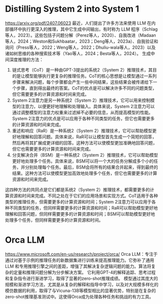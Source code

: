 # Distilling System 2 into System 1
https://arxiv.org/pdf/2407.06023
最近，人们提出了许多方法来使用 LLM 在内部循环中执行更深入的推理，其中它生成中间输出，有时称为 LLM 程序（Schlag等人，2023）。这些包括子问题分解（Perez等人，2020）、自我改进（Madaan等人，2024；Weston和Sukhbaatar，2023；Deng等人，2023a）、自我验证和询问（Press等人，2022；Weng等人，2022；Dhuliu-wala等人，2023）以及诸如树思维的各种搜索技术等（Yao等人，2024；Besta等人，2024）。 
生成中间深度推理的方法：
1. 链式思考（CoT）是一种由GPT-3提出的系统2（System 2）推理技术，其目的是让模型能够执行更复杂的推理任务。CoT的核心思想是让模型通过一系列步骤来解决问题，每个步骤都会产生一些中间结果，这些结果会被传递给下一个步骤，直到得出最终的答案。CoT的优点是可以解决许多不同的问题类型，但它需要更多的计算资源和时间来完成。
2. System 2注意力是另一种系统2（System 2）推理技术，它可以用来控制模型的注意力，以便更好地理解和处理输入。具体来说，System 2注意力可以通过调整模型的注意力权重来过滤掉不必要的信息，从而提高模型的性能。System 2注意力的优点是可以应用于各种不同类型的任务，但它也需要更多的计算资源和时间来完成。
3. 重述和响应（RaR）是一种系统2（System 2）推理技术，它可以帮助模型更好地理解和回答问题。具体来说，RaR可以让模型首先生成一个简短的回答，然后再将其扩展成更详细的回答。这种方法可以使模型更加准确地回答问题，但它也需要更多的计算资源和时间来完成。
4. 分支解决合并（BSM）是一种系统2（System 2）推理技术，它可以帮助模型更好地处理多个任务。具体来说，BSM可以将一个大的任务分解成多个小的任务，并分别处理每个任务。最后，BSM会将所有的结果合并起来，得到最终的结果。这种方法可以使模型更加高效地处理多个任务，但它也需要更多的计算资源和时间来完成。

这四种方法的共同点是它们都是系统2（System 2）推理技术，都需要更多的计算资源和时间来完成。不同之处在于它们的应用场景和实现方式。CoT适用于各种类型的推理任务，但需要更多的计算资源和时间；System 2注意力可以应用于各种不同类型的任务，但同样需要更多的计算资源和时间；RaR可以帮助模型更好地理解和回答问题，但同样需要更多的计算资源和时间；BSM可以帮助模型更好地处理多个任务，但同样需要更多的计算资源和时间。


# Orca LLM
https://www.microsoft.com/en-us/research/project/orca/
Orca LLM：专注于通过对基于示例的推理任务的新数据集进行训练来提高推理能力。它弥补了通用 LLM 和专用推理引擎之间的差距，增强了其解决复杂逻辑问题的能力。算法将复杂的定量和推理问题分解为分步解决方案。
它利用GPT-4的解释追踪、思考过程和复杂指令进行渐进学习，取得了显著的zero-shot推理成绩。
模型通过其庞大的规模和渐进学习方法，尤其是从复杂的解释和指导中学习，以及对大规模多样化的模仿数据的利用，取得了与Vicuna-13B等模型相比的显著优势，特别是在复杂的zero-shot推理基准测试中。这使得Orca成为处理各种任务和挑战的有力工具。
